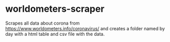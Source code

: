 # worldometers-scraper
 Scrapes all data about corona from https://www.worldometers.info/coronavirus/ and creates a folder named by day with a html table and csv file with the data.
